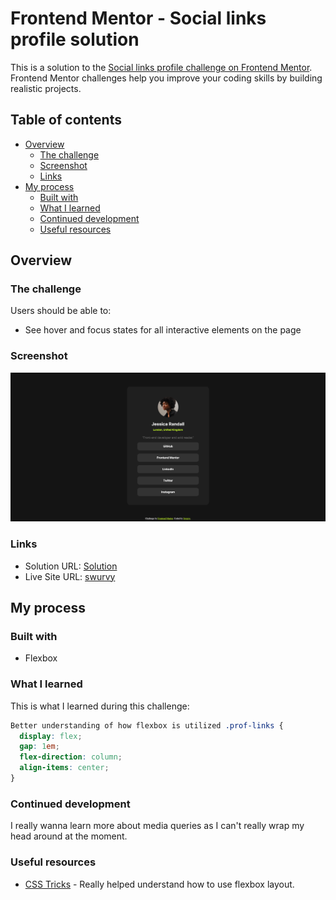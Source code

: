 # Frontend Mentor - Social links profile solution

This is a solution to the [Social links profile challenge on Frontend Mentor](https://www.frontendmentor.io/challenges/social-links-profile-UG32l9m6dQ). Frontend Mentor challenges help you improve your coding skills by building realistic projects.

## Table of contents

- [Overview](#overview)
  - [The challenge](#the-challenge)
  - [Screenshot](#screenshot)
  - [Links](#links)
- [My process](#my-process)
  - [Built with](#built-with)
  - [What I learned](#what-i-learned)
  - [Continued development](#continued-development)
  - [Useful resources](#useful-resources)

## Overview

### The challenge

Users should be able to:

- See hover and focus states for all interactive elements on the page

### Screenshot

![](./screenshot-preview.png)

### Links

- Solution URL: [Solution](https://github.com/SwurveBoi/Frontendmentor-Solutions/tree/main)
- Live Site URL: [swurvy](https://your-live-site-url.com)

## My process

### Built with

- Flexbox

### What I learned

This is what I learned during this challenge:

```css
Better understanding of how flexbox is utilized .prof-links {
  display: flex;
  gap: 1em;
  flex-direction: column;
  align-items: center;
}
```

### Continued development

I really wanna learn more about media queries as I can't really wrap my head around at the moment.

### Useful resources

- [CSS Tricks](https://css-tricks.com/snippets/css/a-guide-to-flexbox/#aa-properties-for-the-parentflex-container) - Really helped understand how to use flexbox layout.

